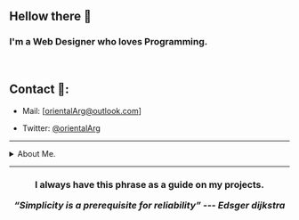 ## Hellow there 👋

<h3>
  I'm a Web Designer who loves Programming.
</h3>

<br>

## Contact 🔗:

- Mail: [orientalArg@outlook.com]

- Twitter: [@orientalArg](https://twitter.com/orientalArg)

<hr>

<details>
  ##<summary>About Me.</summary>
  <br>
  - I'm from Argentina, i worked assemblig concrete molds for two years. 
     
     -- I learned from that experience that hard work pays off.
  <br>
  
  - 📚 I love reading, my favorite genre is heroic fantasy.
  
  - ☸  I'm buddhist since eight years ago, i believe in the self realization and peace.
  
  - 💻 I'm a hacking enthusiast, and certified ethical hacker (pentester).
  
  - 🧠 I enjoy studying and learning new things, i always try to be up to date with technology.

  <br>
</details>

<hr>

<h3 align="center">
  <p>I always have this phrase as a guide on my projects.</p>
   <i><strong>“Simplicity is a prerequisite for reliability” --- Edsger dijkstra</strong></i>
   <br>
   <br>
</h3>	
